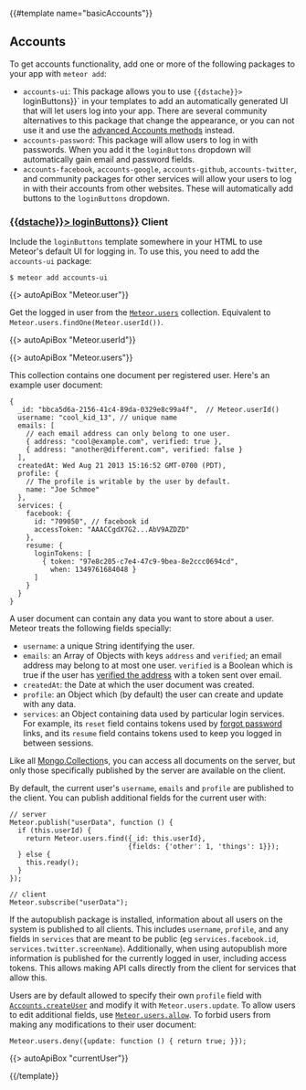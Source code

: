 {{#template name="basicAccounts"}}

<h2 id="b-accounts"><span>Accounts</span></h2>

To get accounts functionality, add one or more of the following packages to
your app with `meteor add`:

- `accounts-ui`: This package allows you to use
  `{{dstache}}> `loginButtons}}` in your templates to add an automatically
  generated UI that will let users log into your app. There are several
  community alternatives to this package that change the appearance, or you
  can not use it and use the [advanced Accounts methods](#accounts) instead.
- `accounts-password`: This package will allow users to log in with passwords.
  When you add it the `loginButtons` dropdown will automatically gain email
  and password fields.
- `accounts-facebook`, `accounts-google`, `accounts-github`, `accounts-twitter`,
  and community packages for other services will allow your users to log
  in with their accounts from other websites. These will automatically add
  buttons to the `loginButtons` dropdown.

<h3 id="b-loginButtons" class="api-title">
  <a class="name selflink" href="#b-loginButtons">{{dstache}}> loginButtons}}</a>
  <span class="locus">Client</span>
</h3>

Include the `loginButtons` template somewhere in your HTML to use Meteor's
default UI for logging in. To use this, you need to add the `accounts-ui` package:

```
$ meteor add accounts-ui
```

{{> autoApiBox "Meteor.user"}}

Get the logged in user from the [`Meteor.users`](#meteor_users) collection.
Equivalent to `Meteor.users.findOne(Meteor.userId())`.

{{> autoApiBox "Meteor.userId"}}

{{> autoApiBox "Meteor.users"}}

This collection contains one document per registered user. Here's an example
user document:

```
{
  _id: "bbca5d6a-2156-41c4-89da-0329e8c99a4f",  // Meteor.userId()
  username: "cool_kid_13", // unique name
  emails: [
    // each email address can only belong to one user.
    { address: "cool@example.com", verified: true },
    { address: "another@different.com", verified: false }
  ],
  createdAt: Wed Aug 21 2013 15:16:52 GMT-0700 (PDT),
  profile: {
    // The profile is writable by the user by default.
    name: "Joe Schmoe"
  },
  services: {
    facebook: {
      id: "709050", // facebook id
      accessToken: "AAACCgdX7G2...AbV9AZDZD"
    },
    resume: {
      loginTokens: [
        { token: "97e8c205-c7e4-47c9-9bea-8e2ccc0694cd",
          when: 1349761684048 }
      ]
    }
  }
}
```

A user document can contain any data you want to store about a user. Meteor
treats the following fields specially:

- `username`: a unique String identifying the user.
- `emails`: an Array of Objects with keys `address` and `verified`;
  an email address may belong to at most one user. `verified` is
  a Boolean which is true if the user has [verified the
  address](#accounts_verifyemail) with a token sent over email.
- `createdAt`: the Date at which the user document was created.
- `profile`: an Object which (by default) the user can create
  and update with any data.
- `services`: an Object containing data used by particular
  login services. For example, its `reset` field contains
  tokens used by [forgot password](#accounts_forgotpassword) links,
  and its `resume` field contains tokens used to keep you
  logged in between sessions.

Like all [Mongo.Collection](#collections)s, you can access all
documents on the server, but only those specifically published by the server are
available on the client.

By default, the current user's `username`, `emails` and `profile` are
published to the client. You can publish additional fields for the
current user with:

    // server
    Meteor.publish("userData", function () {
      if (this.userId) {
        return Meteor.users.find({_id: this.userId},
                                 {fields: {'other': 1, 'things': 1}});
      } else {
        this.ready();
      }
    });

    // client
    Meteor.subscribe("userData");

If the autopublish package is installed, information about all users
on the system is published to all clients. This includes `username`,
`profile`, and any fields in `services` that are meant to be public
(eg `services.facebook.id`,
`services.twitter.screenName`). Additionally, when using autopublish
more information is published for the currently logged in user,
including access tokens. This allows making API calls directly from
the client for services that allow this.

Users are by default allowed to specify their own `profile` field with
[`Accounts.createUser`](#accounts_createuser) and modify it with
`Meteor.users.update`. To allow users to edit additional fields, use
[`Meteor.users.allow`](#allow). To forbid users from making any modifications to
their user document:

    Meteor.users.deny({update: function () { return true; }});


{{> autoApiBox "currentUser"}}

{{/template}}